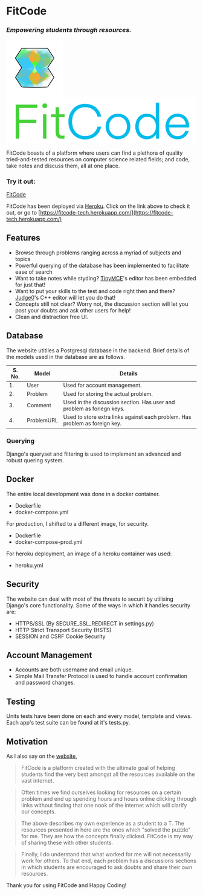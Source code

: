 # FitCode
### _Empowering students through resources._

<p align="left">
  <img src="static/img/logo.png" width="150" title="FitCode">
  <img src="static/img/FitCode-Logo_.png" title="FitCode">
</p>

FitCode boasts of a platform where users can find a plethora of quality tried-and-tested resources on computer science related fields; and code, take notes and discuss them, all at one place.
### Try it out:
[FitCode](https://fitcode-tech.herokuapp.com/)

FitCode has been deployed via [Heroku](https://dashboard.heroku.com/). Click on the link above to check it out, or go to [https://fitcode-tech.herokuapp.com/](https://fitcode-tech.herokuapp.com/)
## Features

- Browse through problems ranging across a myriad of subjects and topics
- Powerful querying of the database has been implemented to facilitate ease of search
- Want to take notes while styding? [TinyMCE](https://www.tiny.cloud/)'s editor has been embedded for just that!
- Want to put your skills to the test and code right then and there? [Judge0](https://judge0.com/)'s C++ editor will let you do that!
- Concepts still not clear? Worry not, the discussion section will let you post your doubts and ask other users for help!
- Clean and distraction free UI.

## Database

The website utitiles a Postgresql database in the backend.
Brief details of the models used in the database are as follows.

| S. No. | Model  | Details
| ------ | ------ | -----
| 1. | User | Used for account management.
| 2. | Problem| Used for storing the actual problem.
| 3. | Comment | Used in the discussion section. Has user and problem as foriegn keys.
| 4. | ProblemURL | Used to store extra links against each problem. Has problem as foreign key.

### Querying
Django's queryset and filtering is used to implement an advanced and robust quering system.

## Docker

The entire local development was done in a docker container.
 - Dockerfile
 - docker-compose.yml

For production, I shifted to a different image, for security.
- Dockerfile
- docker-compose-prod.yml

For heroku deployment, an image of a heroku container was used:
- heroku.yml

## Security
The website can deal with most of the threats to securit by utilising Django's core functionality. Some of the ways in which it handles security are:
- HTTPS/SSL (By SECURE_SSL_REDIRECT in settings.py)
- HTTP Strict Transport Security (HSTS)
- SESSION and CSRF Cookie Security

## Account Management
- Accounts are both username and email unique.
- Simple Mail Transfer Protocol is used to handle account confirmation and password changes.

## Testing
Units tests have been done on each and every model, template and views. Each app's test suite can be found at it's tests.py.

## Motivation
 As I also say on the [website](https://fitcode-tech.herokuapp.com/about/), 

> FitCode is a platform created with the ultimate goal of helping students find the very best amongst all the resources available on the vast internet.

> Often times we find ourselves looking for resources on a certain problem and end up spending hours and hours online clicking through links without finding that one nook of the internet which will clarify our concepts.

> The above describes my own experience as a student to a T. The resources presented in here are the ones which "solved the puzzle" for me. They are how the concepts finally clicked. FitCode is my way of sharing these with other students.

> Finally, I do understand that what worked for me will not necessarily work for others. To that end, each problem has a discussions sections in which students are encouraged to ask doubts and share their own resources.

Thank you for using FitCode and Happy Coding!
